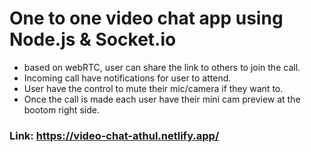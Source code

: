 # One to one video chat app using Node.js & Socket.io
- based on webRTC, user can share the link to others to join the call.
- Incoming call have notifications for user to attend.
- User have the control to mute their mic/camera if they want to.
- Once the call is made each user have their mini cam preview at the bootom right side.
### Link: https://video-chat-athul.netlify.app/
